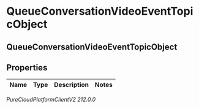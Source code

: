 # QueueConversationVideoEventTopicObject

## QueueConversationVideoEventTopicObject

## Properties

|Name | Type | Description | Notes|
|------------ | ------------- | ------------- | -------------|



_PureCloudPlatformClientV2 212.0.0_
